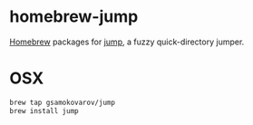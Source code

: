 # homebrew-jump

[Homebrew] packages for [jump], a fuzzy quick-directory jumper.

# OSX

```bash
brew tap gsamokovarov/jump
brew install jump
```

[jump]: https://github.com/gsamokovarov/jump
[Homebrew]: http://brew.sh
